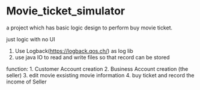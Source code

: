 # Movie_ticket_simulator
a project  which has basic logic design to perform buy movie ticket.

just logic with no UI


1. Use  Logback(https://logback.qos.ch/) as log lib
2. use java IO to read and write files so that record can be stored



function:
    1. Customer Account creation
    2. Business Account creation  (the seller)
    3. edit movie exsisting movie information
    4. buy ticket and record the income of Seller
